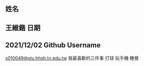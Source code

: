 姓名
----
王維鍇
日期
----
2021/12/02
Github Username
---------------
s010049@stu.hhsh.tn.edu.tw
我最喜歡的三件事
打球 玩手機 睡覺